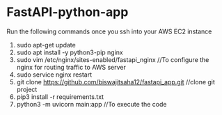 # FastAPI-python-app
Run the following commands once you ssh into your AWS EC2 instance
1. sudo apt-get update
2. sudo apt install -y python3-pip nginx
3. sudo vim /etc/nginx/sites-enabled/fastapi_nginx //To configure the nginx for routing traffic to AWS server
4. sudo service nginx restart
5. git clone https://github.com/biswajitsaha12/fastapi_app.git //clone git project
6. pip3 install -r requirements.txt
7. python3 -m uvicorn main:app //To execute the code